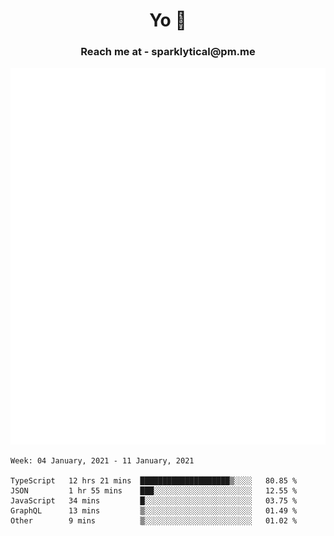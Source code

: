 <h1 align="center">Yo 👋</h1>
<h3 align="center">Reach me at - sparklytical@pm.me </h3>



![Metrics](https://raw.githubusercontent.com/Sparklytical/Sparklytical/main/github-metrics.svg)


<!--START_SECTION:waka-->
```text
Week: 04 January, 2021 - 11 January, 2021

TypeScript   12 hrs 21 mins  ████████████████████▒░░░░   80.85 % 
JSON         1 hr 55 mins    ███░░░░░░░░░░░░░░░░░░░░░░   12.55 % 
JavaScript   34 mins         █░░░░░░░░░░░░░░░░░░░░░░░░   03.75 % 
GraphQL      13 mins         ▒░░░░░░░░░░░░░░░░░░░░░░░░   01.49 % 
Other        9 mins          ▒░░░░░░░░░░░░░░░░░░░░░░░░   01.02 % 
```
<!--END_SECTION:waka-->
